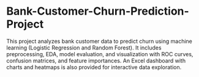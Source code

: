 # Bank-Customer-Churn-Prediction-Project
This project analyzes bank customer data to predict churn using machine learning (Logistic Regression and Random Forest). It includes preprocessing, EDA, model evaluation, and visualization with ROC curves, confusion matrices, and feature importances. An Excel dashboard with charts and heatmaps is also provided for interactive data exploration.
